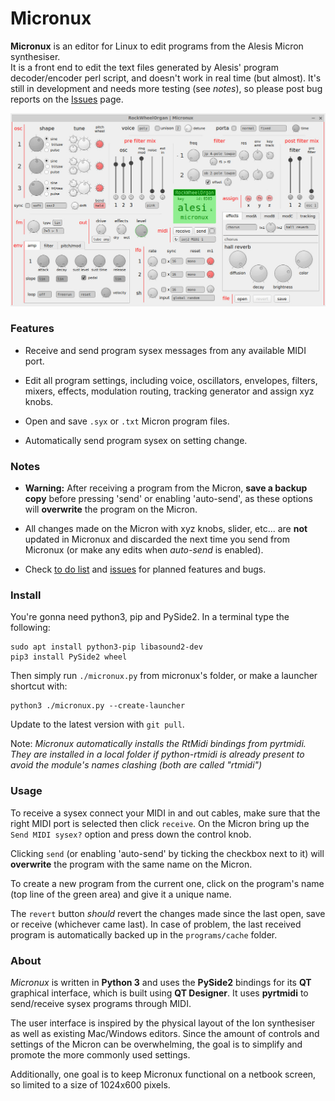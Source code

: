 # Micronux

**Micronux** is an editor for Linux to edit programs from the Alesis Micron synthesiser.  
It is a front end to edit the text files generated by Alesis' program decoder/encoder perl script, and doesn't work in real time (but almost). It's still in development and needs more testing (see *notes*), so please post bug reports on the [Issues](https://github.com/bergamote/micronux/issues) page.


![screenshot of micronux](docs/screenshot.jpg)


### Features

  - Receive and send program sysex messages from any available MIDI port.

  - Edit all program settings, including voice, oscillators, envelopes, filters, mixers, effects, modulation routing, tracking generator and assign xyz knobs.

  - Open and save `.syx` or `.txt` Micron program files.

  - Automatically send program sysex on setting change.


### Notes

  - **Warning:** After receiving a program from the Micron, **save a backup copy** before pressing 'send' or enabling 'auto-send', as these options will **overwrite** the program on the Micron.

  - All changes made on the Micron with xyz knobs, slider, etc... are **not** updated in Micronux and discarded the next time you send from Micronux (or make any edits when *auto-send* is enabled).

  - Check [to do list](docs/TODO.md) and [issues](https://github.com/bergamote/micronux/issues) for planned features and bugs.


### Install


You're gonna need python3, pip and PySide2. In a terminal type the following:

    sudo apt install python3-pip libasound2-dev
    pip3 install PySide2 wheel

Then simply run `./micronux.py` from micronux's folder, or make a launcher shortcut with:

    python3 ./micronux.py --create-launcher

Update to the latest version with `git pull`.

Note: *Micronux automatically installs the RtMidi bindings from pyrtmidi. They are installed in a local folder if python-rtmidi is already present to avoid the module's names clashing (both are called "rtmidi")*


### Usage

To receive a sysex connect your MIDI in and out cables, make sure that the right MIDI port is selected then click `receive`. On the Micron bring up the `Send MIDI sysex?` option and press down the control knob.

Clicking `send` (or enabling 'auto-send' by ticking the checkbox next to it) will **overwrite** the program with the same name on the Micron.

To create a new program from the current one, click on the program's name (top line of the green area) and give it a unique name.

The `revert` button *should* revert the changes made since the last open, save or receive (whichever came last). In case of problem, the last received program is automatically backed up in the `programs/cache` folder.


### About

*Micronux* is written in **Python 3** and uses the **PySide2** bindings for its **QT** graphical interface, which is built using **QT Designer**. It uses **pyrtmidi** to send/receive sysex programs through MIDI.

The user interface is inspired by the physical layout of the Ion synthesiser as well as existing Mac/Windows editors. Since the amount of controls and settings of the Micron can be overwhelming, the goal is to simplify and promote the more commonly used settings.

Additionally, one goal is to keep Micronux functional on a netbook screen, so limited to a size of 1024x600 pixels.
